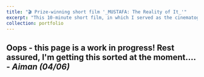 ```yaml
---
title: "🎬 Prize-winning short film '_MUSTAFA: The Reality of It_'"
excerpt: "This 10-minute short film, in which I served as the cinematographer, editor, and one of the writers, tells the fictional story of a content young man named Mustafa, who finds out that blood is thicker than water — and what success truly means. Spoken entirely in Malay, the film won the 2020 Brunei-Leicester Online Video Competition. [Read more here](/portfolio/portfolio5_video_mustafa) <br/><br/><img src='../images/portfolio_mustafa.png'>"
collection: portfolio
---
```


Oops - this page is a work in progress! Rest assured, I'm getting this sorted at the moment.... - _Aiman (04/06)_
------


